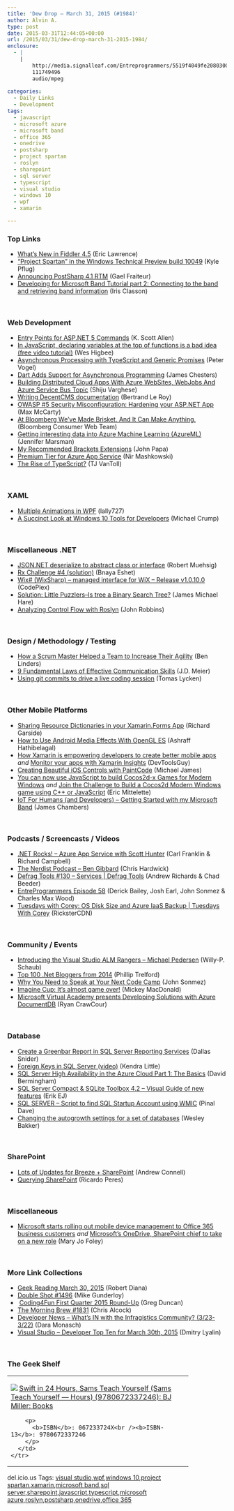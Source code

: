 ```yaml
---
title: 'Dew Drop – March 31, 2015 (#1984)'
author: Alvin A.
type: post
date: 2015-03-31T12:44:05+00:00
url: /2015/03/31/dew-drop-march-31-2015-1984/
enclosure:
  - |
    |
        http://media.signalleaf.com/Entreprogrammers/5519f4049fe2080300c0b085/rss/EntreProgrammers-Episode-58-If-She-Doesn-t-Float-We-Burn-Her.mp3
        111749496
        audio/mpeg
        
categories:
  - Daily Links
  - Development
tags:
  - javascript
  - microsoft azure
  - microsoft band
  - office 365
  - onedrive
  - postsharp
  - project spartan
  - roslyn
  - sharepoint
  - sql server
  - typescript
  - visual studio
  - windows 10
  - wpf
  - xamarin

---
```

### <a name="top"></a>Top Links

  * <a href="http://feedproxy.google.com/~r/Telerik/~3/Wi_PcQbbnas/what-s-new-in-fiddler-4-5" target="_blank">What’s New in Fiddler 4.5</a> (Eric Lawrence)
  * <a href="http://blogs.msdn.com/b/ie/archive/2015/03/30/quot-project-spartan-quot-in-the-windows-technical-preview-build-10049.aspx" target="_blank">&#8220;Project Spartan&#8221; in the Windows Technical Preview build 10049</a> (Kyle Pflug)
  * <a href="http://feedproxy.google.com/~r/postsharp/~3/_ows8OeoMMI/post.aspx" target="_blank">Announcing PostSharp 4.1 RTM</a> (Gael Fraiteur)
  * <a href="http://irisclasson.com/2015/03/30/developing-for-microsoft-band-tutorial-part-1-connecting-to-the-band-and-retrieving-band-information/" target="_blank">Developing for Microsoft Band Tutorial part 2: Connecting to the band and retrieving band information</a> (Iris Classon)

&nbsp;

### <a name="web"></a>Web Development

  * <a href="http://odetocode.com/blogs/scott/archive/2015/03/30/entry-points-for-asp-net-5-commands.aspx" target="_blank">Entry Points for ASP.NET 5 Commands</a> (K. Scott Allen)
  * <a href="http://www.weshigbee.com/in-javascript-declaring-variables-at-the-top-of-functions-is-a-bad-idea-free-video-tutorial/" target="_blank">In JavaScript, declaring variables at the top of functions is a bad idea (free video tutorial)</a> (Wes Higbee)
  * <a href="http://visualstudiomagazine.com/articles/2015/03/01/asynchronous-processing.aspx" target="_blank">Asynchronous Processing with TypeScript and Generic Promises</a> (Peter Vogel)
  * <a href="http://www.infoq.com/news/2015/03/dart-asynchronous-programming?utm_campaign=infoq_content&utm_source=infoq&utm_medium=feed&utm_term=global" target="_blank">Dart Adds Support for Asynchronous Programming</a> (James Chesters)
  * <a href="http://feedproxy.google.com/~r/ShijuVBlog/~3/Ut-SRcPLOoA/azureguidance-webjobs" target="_blank">Building Distributed Cloud Apps With Azure WebSites, WebJobs And Azure Service Bus Topic</a> (Shiju Varghese)
  * <a href="http://weblogs.asp.net:80/bleroy/writing-decentcms-documentation" target="_blank">Writing DecentCMS documentation</a> (Bertrand Le Roy)
  * <a href="http://lockmedown.com/owasp-5-security-misconfiguration-hardening-your-asp-net-app/" target="_blank">OWASP #5 Security Misconfiguration: Hardening your ASP.NET App</a> (Max McCarty)
  * <a href="http://www.bloomberg.com/company/2015-03-24/bloomberg-weve-made-brisket-can-make-anything/" target="_blank">At Bloomberg We&#8217;ve Made Brisket. And It Can Make Anything.</a> (Bloomberg Consumer Web Team)
  * <a href="http://feedproxy.google.com/~r/JenniferMarsman/~3/B4ZTdnBwZqw/getting-interesting-data-into-azure-machine-learning-azureml.aspx" target="_blank">Getting interesting data into Azure Machine Learning (AzureML)</a> (Jennifer Marsman)
  * <a href="http://feedproxy.google.com/~r/JohnPapa/~3/yi0qGuLYF20/" target="_blank">My Recommended Brackets Extensions</a> (John Papa)
  * <a href="http://azure.microsoft.com/blog/2015/03/30/azure-app-service-premium-tier/" target="_blank">Premium Tier for Azure App Service</a> (Nir Mashkowski)
  * <a href="http://developer.telerik.com/featured/the-rise-of-typescript/" target="_blank">The Rise of TypeScript?</a> (TJ VanToll)

&nbsp;

### <a name="silverlight"></a>XAML

  * <a href="http://www.codeproject.com/Tips/891776/Multiple-Animations-in-WPF" target="_blank">Multiple Animations in WPF</a> (lally727)
  * <a href="http://developer.telerik.com/uncategorized/a-succinct-look-at-windows-10-tools-for-developers/" target="_blank">A Succinct Look at Windows 10 Tools for Developers</a> (Michael Crump)

&nbsp;

### <a name="dotnet"></a>Miscellaneous .NET

  * <a href="http://feedproxy.google.com/~r/Code-InsideBlogInternational/~3/W9msnZqb1I4/json-dotnet-deserialize-to-abstract-class-or-interface" target="_blank">JSON.NET deserialize to abstract class or interface</a> (Robert Muehsig)
  * <a href="http://blogs.microsoft.co.il/bnaya/2015/03/30/rx-challenge-4-solution/" target="_blank">Rx Challenge #4 (solution)</a> (Bnaya Eshet)
  * <a href="http://wixsharp.codeplex.com/releases/view/612872" target="_blank">Wix# (WixSharp) &#8211; managed interface for WiX &#8211; Release v1.0.10.0</a> (CodePlex)
  * <a href="http://feedproxy.google.com/~r/BlackRabbitCoder/~3/3qBE-O9vvyQ/solution-little-puzzlersndashis-tree-a-binary-search-tree.aspx" target="_blank">Solution: Little Puzzlers–Is tree a Binary Search Tree?</a> (James Michael Hare)
  * <a href="http://www.wintellect.com/devcenter/jrobbins/analyzing-control-flow-with-roslyn" target="_blank">Analyzing Control Flow with Roslyn</a> (John Robbins)

&nbsp;

### <a name="design"></a>Design / Methodology / Testing

  * <a href="http://www.infoq.com/news/2015/03/scrum-master-agility?utm_campaign=infoq_content&utm_source=infoq&utm_medium=feed&utm_term=global" target="_blank">How a Scrum Master Helped a Team to Increase Their Agility</a> (Ben Linders)
  * <a href="http://feedproxy.google.com/~r/SourcesOfInsight/~3/eE1f06uqs2A/" target="_blank">9 Fundamental Laws of Effective Communication Skills</a> (J.D. Meier)
  * <a href="http://feedproxy.google.com/~r/jayway/posts/~3/NZGPjzISEPw/" target="_blank">Using git commits to drive a live coding session</a> (Tomas Lycken)

&nbsp;

### <a name="mobile"></a>Other Mobile Platforms

  * <a href="http://www.nogginbox.co.uk:80/blog/sharing-resource-dictionaries-in-xamarin-forms" target="_blank">Sharing Resource Dictionaries in your Xamarin.Forms App</a> (Richard Garside)
  * <a href="http://code.tutsplus.com/tutorials/how-to-use-android-media-effects-with-opengl-es--cms-23650" target="_blank">How to Use Android Media Effects With OpenGL ES</a> (Ashraff Hathibelagal)
  * <a href="http://www.infragistics.com/community/blogs/devtoolsguy/archive/2015/03/30/how-xamarin-is-empowering-developers-to-create-better-mobile-apps.aspx" target="_blank">How Xamarin is empowering developers to create better mobile apps</a> _and_ <a href="http://www.infragistics.com/community/blogs/devtoolsguy/archive/2015/03/31/monitor-your-apps-with-xamarin-insights.aspx" target="_blank">Monitor your apps with Xamarin Insights</a> (DevToolsGuy)
  * <a href="http://blog.xamarin.com/creating-beautiful-ios-controls-with-paintcode/" target="_blank">Creating Beautiful iOS Controls with PaintCode</a> (Michael James)
  * <a href="https://msopentech.com/blog/2015/03/30/you-can-now-use-javascript-to-build-cocos2d-x-games-for-modern-windows/" target="_blank">You can now use JavaScript to build Cocos2d-x Games for Modern Windows</a> _and_ <a href="https://msopentech.com/blog/2015/03/30/join-the-challenge-to-build-a-modern-windows-game-using-c-or-javascript/" target="_blank">Join the Challenge to Build a Cocos2d Modern Windows game using C++ or JavaScript</a> (Eric Mittelette)
  * <a href="http://feedproxy.google.com/~r/CanDevs/~3/so20z9JADbk/iot-for-humans-and-developers-getting-started-with-my-microsoft-band.aspx" target="_blank">IoT For Humans (and Developers) – Getting Started with my Microsoft Band</a> (James Chambers)

&nbsp;

### <a name="podcasts"></a>Podcasts / Screencasts / Videos

  * <a href="http://www.dotnetrocks.com/default.aspx?ShowNum=1119" target="_blank">.NET Rocks! &#8211; Azure App Service with Scott Hunter</a> (Carl Franklin & Richard Campbell)
  * <a href="http://nerdist.libsyn.com/ben-gibbard" target="_blank">The Nerdist Podcast &#8211; Ben Gibbard</a> (Chris Hardwick)
  * <a href="http://channel9.msdn.com/Shows/Defrag-Tools/Defrag-Tools-130-Services-Needs-Editing" target="_blank">Defrag Tools #130 &#8211; Services | Defrag Tools</a> (Andrew Richards & Chad Beeder)
  * <a href="http://media.signalleaf.com/Entreprogrammers/5519f4049fe2080300c0b085/rss/EntreProgrammers-Episode-58-If-She-Doesn-t-Float-We-Burn-Her.mp3" target="_blank">EntreProgrammers Episode 58</a> (Derick Bailey, Josh Earl, John Sonmez & Charles Max Wood)
  * <a href="http://channel9.msdn.com/Shows/Tuesdays-With-Corey/Tuesdays-with-Corey-OS-Disk-Size-and-Azure-IaaS-Backup" target="_blank">Tuesdays with Corey: OS Disk Size and Azure IaaS Backup | Tuesdays With Corey</a> (RicksterCDN)

&nbsp;

### <a name="events"></a>Community / Events

  * <a href="http://blogs.msdn.com/b/willy-peter_schaub/archive/2015/03/30/introducing-the-visual-studio-alm-rangers-michael-pedersen.aspx" target="_blank">Introducing the Visual Studio ALM Rangers – Michael Pedersen</a> (Willy-P. Schaub)
  * <a href="http://trelford.com/blog/post/Top100.aspx" target="_blank">Top 100 .Net Bloggers from 2014</a> (Phillip Trelford)
  * <a href="http://simpleprogrammer.com/2015/03/30/why-you-need-to-speak-at-your-next-code-camp/" target="_blank">Why You Need to Speak at Your Next Code Camp</a> (John Sonmez)
  * <a href="http://feedproxy.google.com/~r/CanDevs/~3/i6M9lo7JNUE/imagine-cup-it-s-almost-game-over.aspx" target="_blank">Imagine Cup: It’s almost game over!</a> (Mickey MacDonald)
  * <a href="http://azure.microsoft.com/blog/2015/03/30/microsoft-virtual-academy-presents-developing-solutions-with-azure-documentdb/" target="_blank">Microsoft Virtual Academy presents Developing Solutions with Azure DocumentDB</a> (Ryan CrawCour)

&nbsp;

### <a name="sql"></a>Database

  * <a href="http://feedproxy.google.com/~r/MSSQLTips-LatestSqlServerTips/~3/UXoIq3Hpu6I/tip.asp" target="_blank">Create a Greenbar Report in SQL Server Reporting Services</a> (Dallas Snider)
  * <a href="http://feedproxy.google.com/~r/BrentOzar-SqlServerDba/~3/-lIwnA4Gou8/" target="_blank">Foreign Keys in SQL Server (video)</a> (Kendra Little)
  * <a href="http://blogs.msdn.com/b/mvpawardprogram/archive/2015/03/30/sql-server-high-availability-in-the-azure-cloud-part-1-the-basics.aspx" target="_blank">SQL Server High Availability in the Azure Cloud Part 1: The Basics</a> (David Bermingham)
  * <a href="http://feedproxy.google.com/~r/ErikejBlogsAboutSqlCompactnetAndRelatedStuff/~3/EMduUR60V0o/sql-server-compact-sqlite-toolbox-42.html" target="_blank">SQL Server Compact & SQLite Toolbox 4.2 – Visual Guide of new features</a> (Erik EJ)
  * <a href="http://blog.sqlauthority.com/2015/03/31/sql-server-script-to-find-sql-startup-account-using-wmic/" target="_blank">SQL SERVER – Script to find SQL Startup Account using WMIC</a> (Pinal Dave)
  * <a href="http://weblogs.asp.net:80/wesleybakker/changing-the-autogrowth-settings-for-a-set-of-databases" target="_blank">Changing the autogrowth settings for a set of databases</a> (Wesley Bakker)

&nbsp;

### <a name="sp"></a>SharePoint

  * <a href="http://feedproxy.google.com/~r/AndrewConnell/~3/vCKh3coViog/lots-of-updates-for-breeze-sharepoint" target="_blank">Lots of Updates for Breeze + SharePoint</a> (Andrew Connell)
  * <a href="http://weblogs.asp.net:80/ricardoperes/querying-sharepoint" target="_blank">Querying SharePoint</a> (Ricardo Peres)

&nbsp;

### <a name="misc"></a>Miscellaneous

  * <a href="http://zdnet.com.feedsportal.com/c/35462/f/675660/s/44f0df8e/sc/15/l/0L0Szdnet0N0Carticle0Cmicrosoft0Estarts0Erolling0Eout0Emobile0Edevice0Emanagement0Eto0Eoffice0E3650Ebusiness0Ecustomers0C0Tftag0FRSSbaffb68/story01.htm" target="_blank">Microsoft starts rolling out mobile device management to Office 365 business customers</a> _and_ <a href="http://zdnet.com.feedsportal.com/c/35462/f/675660/s/44f03e76/sc/15/l/0L0Szdnet0N0Carticle0Cmicrosofts0Eonedrive0Esharepoint0Echief0Eto0Etake0Eon0Ea0Enew0Erole0C0Tftag0FRSSbaffb68/story01.htm" target="_blank">Microsoft&#8217;s OneDrive, SharePoint chief to take on a new role</a> (Mary Jo Foley)

&nbsp;

### <a name="links"></a>More Link Collections

  * <a href="http://feeds.regulargeek.com/~r/RegularGeek/~3/oPqIWReKQJU/" target="_blank">Geek Reading March 30, 2015</a> (Robert Diana)
  * <a href="http://afreshcup.com/home/2015/3/30/double-shot-1496.html" target="_blank">Double Shot #1496</a> (Mike Gunderloy)
  * &nbsp;<a href="http://channel9.msdn.com/coding4fun/blog/Coding4Fun-First-Quarter-2015-Round-Up" target="_blank">Coding4Fun First Quarter 2015 Round-Up</a> (Greg Duncan)
  * <a href="http://feedproxy.google.com/~r/ReflectivePerspective/~3/pzEDg9QKU8k/" target="_blank">The Morning Brew #1831</a> (Chris Alcock)
  * <a href="http://www.infragistics.com/community/blogs/d-coding/archive/2015/03/30/developer-news-what-39-s-in-with-the-infragistics-community-3-23-3-22.aspx" target="_blank">Developer News &#8211; What&#8217;s IN with the Infragistics Community? (3/23-3/22)</a> (Dara Monasch)
  * <a href="http://www.lyalin.com/2015/03/30/visual-studio-developer-top-ten-for-march-30th-2015/" target="_blank">Visual Studio – Developer Top Ten for March 30th, 2015</a> (Dmitry Lyalin)

&nbsp;

### The Geek Shelf

<div id="scid:7dc1bd33-94bd-46fd-a20b-0131235bcd47:0cb82ef7-1afc-44f7-b0cd-ccde2381a7ed" class="wlWriterEditableSmartContent" style="float: none; padding-bottom: 0px; padding-top: 0px; padding-left: 0px; margin: 0px; display: inline; padding-right: 0px">
  <table cellspacing="0" cellpadding="2" width="400" border="0" unselectable="on">
    <tr>
      <td valign="top" width="400">
        <p>
          <a title="Swift in 24 Hours, Sams Teach Yourself (Sams Teach Yourself -- Hours) (9780672337246): BJ Miller: Books" href="http://www.amazon.com/exec/obidos/ASIN/067233724X/alvinashcraft-20"><img data-recalc-dims="1" decoding="async" src="https://i0.wp.com/images.amazon.com/images/P/067233724X.01.MZZZZZZZ.jpg?w=660" border="0" align="left" style="float:left" />Swift in 24 Hours, Sams Teach Yourself (Sams Teach Yourself &#8212; Hours) (9780672337246): BJ Miller: Books</a>
        </p>
        
        <p>
          <b>ISBN</b>: 067233724X<br /><b>ISBN-13</b>: 9780672337246
        </p>
      </td>
    </tr>
  </table>
</div>

<div id="scid:0767317B-992E-4b12-91E0-4F059A8CECA8:e0ba210e-129a-4c6a-8d43-7702ec0dec3e" class="wlWriterEditableSmartContent" style="float: none; padding-bottom: 0px; padding-top: 0px; padding-left: 0px; margin: 0px; display: inline; padding-right: 0px">
  del.icio.us Tags: <a href="http://del.icio.us/popular/visual+studio" rel="tag">visual studio</a>,<a href="http://del.icio.us/popular/wpf" rel="tag">wpf</a>,<a href="http://del.icio.us/popular/windows+10" rel="tag">windows 10</a>,<a href="http://del.icio.us/popular/project+spartan" rel="tag">project spartan</a>,<a href="http://del.icio.us/popular/xamarin" rel="tag">xamarin</a>,<a href="http://del.icio.us/popular/microsoft+band" rel="tag">microsoft band</a>,<a href="http://del.icio.us/popular/sql+server" rel="tag">sql server</a>,<a href="http://del.icio.us/popular/sharepoint" rel="tag">sharepoint</a>,<a href="http://del.icio.us/popular/javascript" rel="tag">javascript</a>,<a href="http://del.icio.us/popular/typescript" rel="tag">typescript</a>,<a href="http://del.icio.us/popular/microsoft+azure" rel="tag">microsoft azure</a>,<a href="http://del.icio.us/popular/roslyn" rel="tag">roslyn</a>,<a href="http://del.icio.us/popular/postsharp" rel="tag">postsharp</a>,<a href="http://del.icio.us/popular/onedrive" rel="tag">onedrive</a>,<a href="http://del.icio.us/popular/office+365" rel="tag">office 365</a>
</div>